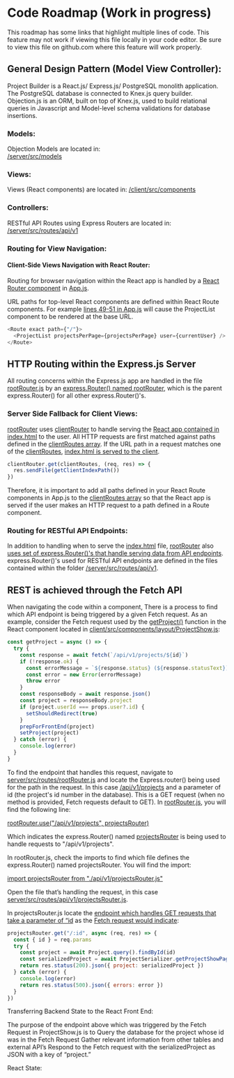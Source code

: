 # Code Roadmap (Work in progress)

This roadmap has some links that highlight multiple lines of code. This feature may not work if viewing this file locally in your code editor. Be sure to view this file on github.com where this feature will work properly.

## General Design Pattern (Model View Controller):

Project Builder is a React.js/ Express.js/ PostgreSQL monolith application. The PostgreSQL database is connected to Knex.js query builder. Objection.js is an ORM, built on top of Knex.js, used to build relational queries in Javascript and Model-level schema validations for database insertions.

### Models:

Objection Models are located in:  
[/server/src/models](/server/src/models)

### Views:

Views (React components) are located in:
[/client/src/components](/client/src/components)

### Controllers:

RESTful API Routes using Express Routers are located in:  
[/server/src/routes/api/v1](/server/src/routes/api/v1)

### Routing for View Navigation:

#### Client-Side Views Navigation with React Router:

Routing for browser navigation within the React app is handled by a [React Router component](client/src/components/App.js#L46-L89) in [App.js](client/src/components/App.js).

URL paths for top-level React components are defined within React Route components.
For example [lines 49-51 in App.js](client/src/components/App.js#L49-L51) will cause the ProjectList component to be rendered at the base URL.

```javascript
<Route exact path={"/"}>
  <ProjectList projectsPerPage={projectsPerPage} user={currentUser} />
</Route>
```

## HTTP Routing within the Express.js Server

All routing concerns within the Express.js app are handled in the file [rootRouter.js](server/src/routes/rootRouter.js) by an [express.Router() named rootRouter](server/src/routes/rootRouter.js#L11), which is the parent express.Router() for all other express.Router()'s.

### Server Side Fallback for Client Views:

[rootRouter](server/src/routes/rootRouter.js) uses [clientRouter](server/src/routes/clientRouter.js) to handle serving the [React app contained in index.html](client/public/index.html#L15) to the user.  All HTTP requests are first matched against paths defined in the [clientRoutes array](server/src/routes/clientRouter.js#L7).  If the URL path in a request matches one of the [clientRoutes](server/src/routes/clientRouter.js#L7), [index.html is served to the client](server/src/routes/clientRouter.js#L26-L28).  

```javascript
clientRouter.get(clientRoutes, (req, res) => {
  res.sendFile(getClientIndexPath())
})
```
Therefore, it is important to add all paths defined in your React Route components in App.js to the [clientRoutes array](server/src/routes/clientRouter.js#L7) so that the React app is served if the user makes an HTTP request to a path defined in a Route component.

### Routing for RESTful API Endpoints:

In addition to handling when to serve the [index.html](client/public/index.html) file, [rootRouter](server/src/routes/rootRouter.js#L11) also [uses set of express.Router()'s that handle serving data from API endpoints](server/src/routes/rootRouter.js#L14-L20).  express.Router()'s used for RESTful API endpoints are defined in the files contained within the folder [/server/src/routes/api/v1](/server/src/routes/api/v1).

## REST is achieved through the Fetch API

When navigating the code within a component, There is a process to find which API endpoint is being triggered by a given Fetch request. As an example, consider the Fetch request used by the [getProject()](client/src/components/layout/ProjectShow.js#L49) function in the React component located in [client/src/components/layout/ProjectShow.js](client/src/components/layout/ProjectShow.js#L49-L68):

```javascript
const getProject = async () => {
  try {
    const response = await fetch(`/api/v1/projects/${id}`)
    if (!response.ok) {
      const errorMessage = `${response.status} (${response.statusText})`
      const error = new Error(errorMessage)
      throw error
    }
    const responseBody = await response.json()
    const project = responseBody.project
    if (project.userId === props.user?.id) {
      setShouldRedirect(true)
    }
    prepForFrontEnd(project)
    setProject(project)
  } catch (error) {
    console.log(error)
  }
}
```

To find the endpoint that handles this request, navigate to [server/src/routes/rootRouter.js](server/src/routes/rootRouter.js) and locate the Express.router() being used for the path in the request. In this case [/api/v1/projects](/api/v1/projects/) and a parameter of id (the project's id number in the database).  This is a GET request (when no method is provided, Fetch requests default to GET).  In [rootRouter.js](server/src/routes/rootRouter.js), you will find the following line:

[rootRouter.use("/api/v1/projects", projectsRouter)](server/src/routes/rootRouter.js#L16)

Which indicates the express.Router() named [projectsRouter](server/src/routes/api/v1/projectsRouter.js#L10) is being used to handle requests to "/api/v1/projects".

In rootRouter.js, check the imports to find which file defines the express.Router() named projectsRouter. You will find the import:

[import projectsRouter from "./api/v1/projectsRouter.js"](server/src/routes/rootRouter.js#L5)

Open the file that’s handling the request, in this case [server/src/routes/api/v1/projectsRouter.js](server/src/routes/api/v1/projectsRouter.js).

In projectsRouter.js locate the [endpoint which handles GET requests that take a parameter of “id](server/src/routes/api/v1/projectsRouter.js#L53-L63) as the [Fetch request would indicate](client/src/components/layout/ProjectShow.js#L52):

```javascript
projectsRouter.get("/:id", async (req, res) => {
  const { id } = req.params
  try {
    const project = await Project.query().findById(id)
    const serializedProject = await ProjectSerializer.getProjectShowPageDetails(project)
    return res.status(200).json({ project: serializedProject })
  } catch (error) {
    console.log(error)
    return res.status(500).json({ errors: error })
  }
})
```

Transferring Backend State to the React Front End:

The purpose of the endpoint above which was triggered by the Fetch Request in ProjectShow.js is to
Query the database for the project whose id was in the Fetch Request
Gather relevant information from other tables and external API’s
Respond to the Fetch request with the serializedProject as JSON with a key of “project.”

React State:
